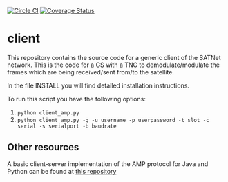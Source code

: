 [![Circle CI](https://circleci.com/gh/satnet-project/client.svg?style=shield)](https://circleci.com/gh/satnet-project/client)
[![Coverage Status](https://coveralls.io/repos/satnet-project/client/badge.svg?branch=master)](https://coveralls.io/r/satnet-project/client?branch=master)


client
======

This repository contains the source code for a generic client of the 
SATNet network. 
This is the code for a GS with a TNC to demodulate/modulate the frames 
which are being received/sent from/to the satellite.

In the file INSTALL you will find detailed installation instructions.

To run this script you have the following options:
1) ```python client_amp.py```
2) ```python client_amp.py -g -u username -p userpassword -t slot -c serial -s serialport -b baudrate```

Other resources
---------------
A basic client-server implementation of the AMP protocol for Java and 
Python can be found at [this repository](https://github.com/xcrespo/Twisted-AMP-bidirectional)
